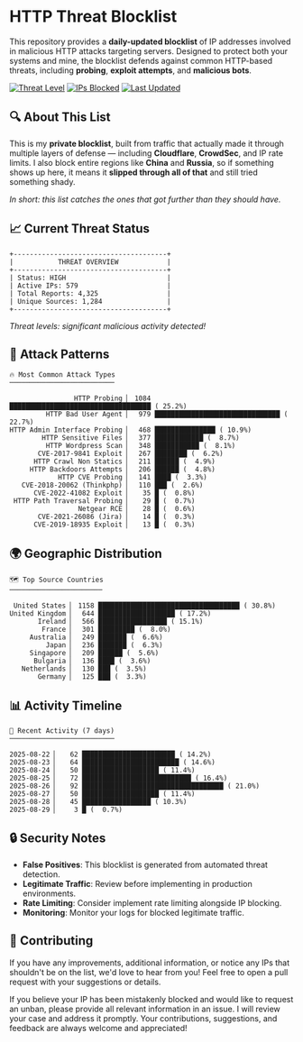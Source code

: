 # HTTP Threat Blocklist

This repository provides a **daily-updated blocklist** of IP addresses involved in malicious HTTP attacks targeting servers. Designed to protect both your systems and mine, the blocklist defends against common HTTP-based threats, including **probing**, **exploit attempts**, and **malicious bots**.

[![Threat Level](https://img.shields.io/badge/Threat%20Level-HIGH-red)](.)
[![IPs Blocked](https://img.shields.io/badge/IPs%20Blocked-579-blue)](.)
[![Last Updated](https://img.shields.io/badge/Updated-2025--08--29-brightgreen)](.)

## 🔍 About This List

This is my **private blocklist**, built from traffic that actually made it through multiple layers of defense — including **Cloudflare**, **CrowdSec**, and IP rate limits. I also block entire regions like **China** and **Russia**, so if something shows up here, it means it **slipped through all of that** and still tried something shady.

*In short: this list catches the ones that got further than they should have.*

## 📈 Current Threat Status

```
+--------------------------------------+
|           THREAT OVERVIEW            |
+--------------------------------------+
| Status: HIGH                         |
| Active IPs: 579                      |
| Total Reports: 4,325                 |
| Unique Sources: 1,284                |
+--------------------------------------+
```

*Threat levels: significant malicious activity detected!*

## 🎯 Attack Patterns

```
🔥 Most Common Attack Types
──────────────────────────

                HTTP Probing ▏ 1084 ███████████████████████████████████ ( 25.2%)
         HTTP Bad User Agent ▏  979 ███████████████████████████████ ( 22.7%)
HTTP Admin Interface Probing ▏  468 ███████████████ ( 10.9%)
        HTTP Sensitive Files ▏  377 ████████████ (  8.7%)
         HTTP Wordpress Scan ▏  348 ███████████ (  8.1%)
       CVE-2017-9841 Exploit ▏  267 ████████ (  6.2%)
      HTTP Crawl Non Statics ▏  211 ██████ (  4.9%)
     HTTP Backdoors Attempts ▏  206 ██████ (  4.8%)
            HTTP CVE Probing ▏  141 ████ (  3.3%)
   CVE-2018-20062 (Thinkphp) ▏  110 ███ (  2.6%)
      CVE-2022-41082 Exploit ▏   35 █ (  0.8%)
 HTTP Path Traversal Probing ▏   29 █ (  0.7%)
                 Netgear RCE ▏   28 █ (  0.6%)
       CVE-2021-26086 (Jira) ▏   14 █ (  0.3%)
      CVE-2019-18935 Exploit ▏   13 █ (  0.3%)
```

## 🌍 Geographic Distribution

```
🗺️ Top Source Countries
───────────────────────

 United States ▏ 1158 ███████████████████████████████████ ( 30.8%)
United Kingdom ▏  644 ███████████████████ ( 17.2%)
       Ireland ▏  566 █████████████████ ( 15.1%)
        France ▏  301 █████████ (  8.0%)
     Australia ▏  249 ███████ (  6.6%)
         Japan ▏  236 ███████ (  6.3%)
     Singapore ▏  209 ██████ (  5.6%)
      Bulgaria ▏  136 ████ (  3.6%)
   Netherlands ▏  130 ███ (  3.5%)
       Germany ▏  125 ███ (  3.3%)
```

## 📊 Activity Timeline

```
📅 Recent Activity (7 days)
──────────────────────────

2025-08-22 ▏   62 ███████████████████████ ( 14.2%)
2025-08-23 ▏   64 ████████████████████████ ( 14.6%)
2025-08-24 ▏   50 ███████████████████ ( 11.4%)
2025-08-25 ▏   72 ███████████████████████████ ( 16.4%)
2025-08-26 ▏   92 ███████████████████████████████████ ( 21.0%)
2025-08-27 ▏   50 ███████████████████ ( 11.4%)
2025-08-28 ▏   45 █████████████████ ( 10.3%)
2025-08-29 ▏    3 █ (  0.7%)
```

## 🔒 Security Notes

- **False Positives**: This blocklist is generated from automated threat detection.
- **Legitimate Traffic**: Review before implementing in production environments.
- **Rate Limiting**: Consider implement rate limiting alongside IP blocking.
- **Monitoring**: Monitor your logs for blocked legitimate traffic.

## 🤝 Contributing

If you have any improvements, additional information, or notice any IPs that shouldn't be on the list, we'd love to hear from you! Feel free to open a pull request with your suggestions or details.

If you believe your IP has been mistakenly blocked and would like to request an unban, please provide all relevant information in an issue. I will review your case and address it promptly. Your contributions, suggestions, and feedback are always welcome and appreciated!